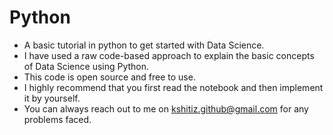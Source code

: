 # Python
* A basic tutorial in python to get started with Data Science.<br>
* I have used a raw code-based approach to explain the basic concepts of Data Science using Python.<br>
* This code is open source and free to use.<br>
* I highly recommend that you first read the notebook and then implement it by yourself.<br>
* You can always reach out to me on kshitiz.github@gmail.com for any problems faced.

